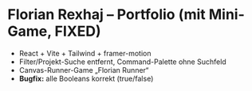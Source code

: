 # Florian Rexhaj – Portfolio (mit Mini-Game, FIXED)

- React + Vite + Tailwind + framer-motion
- Filter/Projekt-Suche entfernt, Command-Palette ohne Suchfeld
- Canvas-Runner-Game „Florian Runner“
- **Bugfix:** alle Booleans korrekt (true/false)

